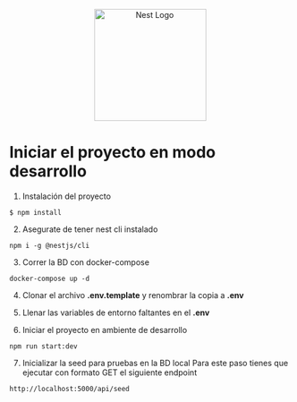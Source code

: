<p align="center">
  <a href="http://nestjs.com/" target="blank"><img src="https://nestjs.com/img/logo-small.svg" width="200" alt="Nest Logo" /></a>
</p>

# Iniciar el proyecto en modo desarrollo
1. Instalación del proyecto
```
$ npm install
```

2. Asegurate de tener nest cli instalado
```
npm i -g @nestjs/cli
```

3. Correr la BD con docker-compose
```
docker-compose up -d
```

4. Clonar el archivo __.env.template__ y renombrar la copia a __.env__

5. Llenar las variables de entorno faltantes en el __.env__

6. Iniciar el proyecto en ambiente de desarrollo
```
npm run start:dev
```

7. Inicializar la seed para pruebas en la BD local
Para este paso tienes que ejecutar con formato GET el siguiente endpoint
```
http://localhost:5000/api/seed
```